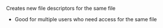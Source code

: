 Creates new file descriptors for the same file
- Good for multiple users who need access for the same file